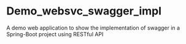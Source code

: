 # Demo_websvc_swagger_impl
A demo web application to show the implementation of swagger in a Spring-Boot project using RESTful API
